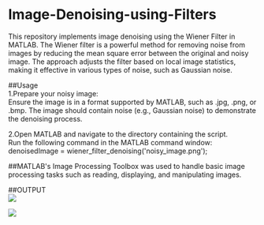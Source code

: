 # Image-Denoising-using-Filters
This repository implements image denoising using the Wiener Filter in MATLAB. The Wiener filter is a powerful method for removing noise from images by reducing the mean square error between the original and noisy image. The approach adjusts the filter based on local image statistics, making it effective in various types of noise, such as Gaussian noise.


##Usage<br>
1.Prepare your noisy image:<br>
Ensure the image is in a format supported by MATLAB, such as .jpg, .png, or .bmp.
The image should contain noise (e.g., Gaussian noise) to demonstrate the denoising process.

2.Open MATLAB and navigate to the directory containing the script.<br>
Run the following command in the MATLAB command window:
denoisedImage = wiener_filter_denoising('noisy_image.png');

##MATLAB's Image Processing Toolbox was used to handle basic image processing tasks such as reading, displaying, and manipulating images.


##OUTPUT<br>
<img src="https://github.com/user-attachments/assets/8ab97150-b081-4fc3-a19a-60ab267348b7"/>

<img src="https://github.com/user-attachments/assets/4fe773a2-8be8-4964-98e2-d6c55e3ea4eb"/>
